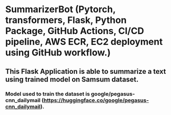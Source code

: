 # SummarizerBot (Pytorch, transformers, Flask, Python Package, GitHub Actions, CI/CD pipeline, AWS ECR, EC2 deployment using GitHub workflow.)

## This Flask Application is able to summarize a text using trained model on Samsum dataset. 
### Model used to train the dataset is google/pegasus-cnn_dailymail (https://huggingface.co/google/pegasus-cnn_dailymail).

